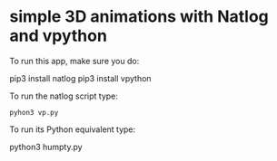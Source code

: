 # simple 3D animations with Natlog and vpython

To run this app, make sure you do:

pip3 install natlog
pip3 install vpython

To run the natlog script type:

```
pyhon3 vp.py
```

To run its Python equivalent type:

python3 humpty.py

